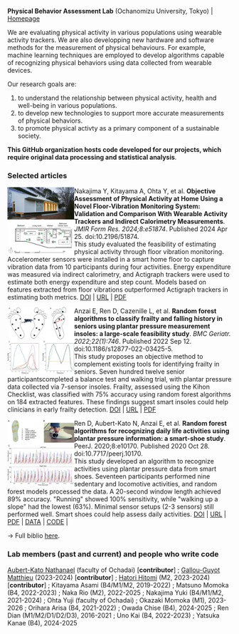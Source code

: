 <strong>Physical Behavior Assessment Lab</strong> (Ochanomizu University, Tokyo) | <a href="http://www.eng.ocha.ac.jp/Tripette_Site/home.html">Homepage</a>

<p> We are evaluating physical activity in various populations using wearable activity trackers. We are also developping new hardware and software methods for the measurement of physical behaviours. For example, machine learning techniques are employed to develop algorithms capable of recognizing physical behaviors using data collected from wearable devices.</p>
<p> Our research goals are:
<ol>
<li>to understand the relationship between physical activity, health and well-being in various populations.</li>
<li>to develop new technologies to support more accurate measurements of physical behaviors.</li>
<li>to promote physical activty as a primary component of a sustainable society.</li>
</ol></p>

<strong>This GitHub organization hosts code developed for our projects, which require original data processing and statistical analysis</strong>.

<h3 id="Selected articles">Selected articles</h3>

<img align="left" src="images/formative-2024-1-e51874-fig-1.jpg" width=150px heigth=auto>
Nakajima Y, Kitayama A, Ohta Y, et al. <strong> Objective Assessment of Physical Activity at Home Using a Novel Floor-Vibration Monitoring System: Validation and Comparison With Wearable Activity Trackers and Indirect Calorimetry Measurements</strong>. <i>JMIR Form Res. 2024;8:e51874</i>. Published 2024 Apr 25. doi:10.2196/51874.<br>
This study evaluated the feasibility of estimating physical activity through floor vibration monitoring. Accelerometer sensors were installed in a smart home floor to capture vibration data from 10 participants during four activities. Energy expenditure was measured via indirect calorimetry, and Actigraph trackers were used to estimate both energy expenditure and step count. Models based on features extracted from floor vibrations outperformed Actigraph trackers in estimating both metrics.
<a class="tag" href="https://doi.org/10.2196/51874">DOI</a> |
<a class="tag" href="https://formative.jmir.org/2024/1/e51874">URL</a> |
<a class="tag" href="https://formative.jmir.org/2024/1/e51874/PDF">PDF</a>
</p>

<p><img align="left" src="images/s12877-022-03425-5-fig-3.png" width=150px heigth=auto>
Anzai E, Ren D, Cazenille L, et al. <strong>Random forest algorithms to classify frailty and falling history in seniors using plantar pressure measurement insoles: a large-scale feasibility study</strong>. <i>BMC Geriatr. 2022;22(1):746</i>. Published 2022 Sep 12. doi:10.1186/s12877-022-03425-5.<br>
This study proposes an objective method to complement existing tools for identifying frailty in seniors. Seven hundred twelve senior participantscompleted a balance test and walking trial, with plantar pressure data collected via 7-sensor insoles. Frailty, assessed using the Kihon Checklist, was classified with 75% accuracy using random forest algorithms on 184 extracted features. These findings suggest smart insoles could help clinicians in early frailty detection.
<a class="tag" href="https://doi.org/10.1186/s12877-022-03425-5">DOI</a> |
<a class="tag" href="https://bmcgeriatr.biomedcentral.com/articles/10.1186/s12877-022-03425-5">URL</a> |
<a class="tag" href="Articles/s12877-022-03425-5.pdf">PDF</a>
</p>
  

<p><img align="left" src="images/peerj-10170-fig-1.jpg" width=150px heigth=auto>
Ren D, Aubert-Kato N, Anzai E, et al. <strong>Random forest algorithms for recognizing daily life activities using plantar pressure information: a smart-shoe study</strong>. <i></i>PeerJ. 2020;8:e10170</i>. Published 2020 Oct 28. doi:10.7717/peerj.10170.<br>
This study developed an algorithm to recognize activities using plantar pressure data from smart shoes. Seventeen participants performed nine sedentary and locomotive activities, and random forest models processed the data. A 20-second window length achieved 89% accuracy. "Running" showed 100% sensitivity, while "walking up a slope" had the lowest (63%). Minimal sensor setups (2-3 sensors) still performed well. Smart shoes could help assess daily activities.
<a class="tag" href="https://doi.org/10.7717/peerj.10170">DOI</a> |
<a class="tag" href="https://peerj.com/articles/10170/">URL</a> |
<a class="tag" href="Articles/peerj-10170.pdf">PDF</a> |
<a class="tag" href="https://zenodo.org/records/4050390">DATA</a> |
<a class="tag" href="https://zenodo.org/records/4050390">CODE</a> |
</p>

<p>→ Full biblio <a href="http://www.eng.ocha.ac.jp/Tripette_Site/j-trip.html#bibliography-other-achievements">here</a>.</p>

<!--Laboratory members-->
<h3 id="Lab members">Lab members (past and current) and people who write code </h3>

<p>
<a href="http://web.is.ocha.ac.jp/~naubertkato/"> Aubert-Kato Nathanael</a> (faculty of Ochadai) [<strong>contributor</strong>] ; 
<a href="https://matthieugg.github.io/">Gallou-Guyot Matthieu</a> (2023-2024) [<strong>contributor</strong>] ;
<a href="https://github.com/Hitomi20231211">Hatori Hitomi</a> (M2, 2023-2024) [<strong>contributor</strong>] ;
Kitayama Asami (B4/M1/M2, 2019-2022) ;
Matsuno Momoka (B4, 2022-2023) ;
Naka Rio (M2), 2022-2025 ;
Nakajima Yuki (B4/M1/M2, 2021-2024) ;
Ohta Yuji (faculty of Ochadai) ; 
Okazaki Momoka (M1), 2023-2026 ; 
Orihara Arisa (B4, 2021-2022) ; 
Owada Chise (B4), 2024-2025 ;
Ren Dian  (M1/M2/D1/D2/D3), 2016-2021 ;
Uno Kai (B4, 2022-2023) ; 
Yatsuka Kanae (B4), 2024-2025
</p>

